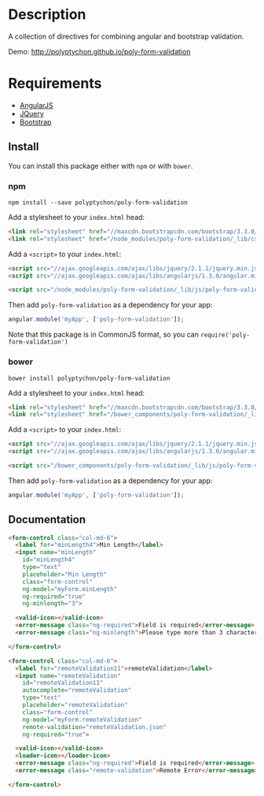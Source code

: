 # Description

A collection of directives for combining angular and bootstrap validation.

Demo: http://polyptychon.github.io/poly-form-validation

# Requirements

- [AngularJS](http://angularjs.org/)
- [JQuery](http://jquery.com/)
- [Bootstrap](https://github.com/twbs/bootstrap/)

## Install

You can install this package either with `npm` or with `bower`.

### npm

```shell
npm install --save polyptychon/poly-form-validation
```
Add a stylesheet to your `index.html` head:
```html
<link rel="stylesheet" href="//maxcdn.bootstrapcdn.com/bootstrap/3.3.0/css/bootstrap.min.css">
<link rel="stylesheet" href="/node_modules/poly-form-validation/_lib/css/poly-form-validation.css">
```

Add a `<script>` to your `index.html`:

```html
<script src="//ajax.googleapis.com/ajax/libs/jquery/2.1.1/jquery.min.js"></script>
<script src="//ajax.googleapis.com/ajax/libs/angularjs/1.3.0/angular.min.js"></script>

<script src="/node_modules/poly-form-validation/_lib/js/poly-form-validation.min.js"></script>
```

Then add `poly-form-validation` as a dependency for your app:

```javascript
angular.module('myApp', ['poly-form-validation']);
```

Note that this package is in CommonJS format, so you can `require('poly-form-validation')`

### bower

```shell
bower install polyptychon/poly-form-validation
```

Add a stylesheet to your `index.html` head:
```html
<link rel="stylesheet" href="//maxcdn.bootstrapcdn.com/bootstrap/3.3.0/css/bootstrap.min.css">
<link rel="stylesheet" href="/bower_components/poly-form-validation/_lib/css/poly-form-validation.css">
```

Add a `<script>` to your `index.html`:

```html
<script src="//ajax.googleapis.com/ajax/libs/jquery/2.1.1/jquery.min.js"></script>
<script src="//ajax.googleapis.com/ajax/libs/angularjs/1.3.0/angular.min.js"></script>

<script src="/bower_components/poly-form-validation/_lib/js/poly-form-validation.min.js"></script>
```

Then add `poly-form-validation` as a dependency for your app:

```javascript
angular.module('myApp', ['poly-form-validation']);
```

## Documentation

```html
<form-control class="col-md-6">
  <label for="minLength4">Min Length</label>
  <input name="minLength"
    id="minLength4"
    type="text"
    placeholder="Min Length"
    class="form-control"
    ng-model="myForm.minLength"
    ng-required="true"
    ng-minlength="3">

  <valid-icon></valid-icon>
  <error-message class="ng-required">Field is required</error-message>
  <error-message class="ng-minlength">Please type more than 3 characters</error-message>

</form-control>
```

```html
<form-control class="col-md-6">
  <label for="remoteValidation11">remoteValidation</label>
  <input name="remoteValidation"
    id="remoteValidation11"
    autocomplete="remoteValidation"
    type="text"
    placeholder="remoteValidation"
    class="form-control"
    ng-model="myForm.remoteValidation"
    remote-validation="remoteValidation.json"
    ng-required="true">

  <valid-icon></valid-icon>
  <loader-icon></loader-icon>
  <error-message class="ng-required">Field is required</error-message>
  <error-message class="remote-validation">Remote Error</error-message>

</form-control>
```
